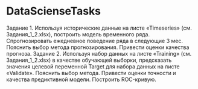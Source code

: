 # DataScienseTasks
Задание 1. Используя исторические данные на листе «Timeseries» (см. Задания_1_2.xlsx), построить модель временного ряда.  Спрогнозировать  ежедневное поведение ряда в следующие 3 мес.  Пояснить выбор метода прогнозирования. Привести оценки качества прогноза.
Задание 2. Используя набор данных на листе «Training» (см. Задания_1_2.xlsx)   в качестве обучающей выборки, предсказать значения целевой переменной Target для набора данных на листе «Validate».  Пояснить выбор метода. Привести оценки точности и качества предиктивной модели. Построить ROC-кривую.

